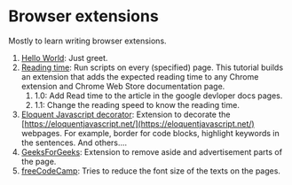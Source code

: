 # Browser extensions

Mostly to learn writing browser extensions.

1. [Hello World](./helloWorld/): Just greet.
2. [Reading time](./readingTime/): Run scripts on every (specified) page. This tutorial builds an extension that adds the expected reading time to any Chrome extension and Chrome Web Store documentation page.
    1. 1.0: Add Read time to the article in the google devloper docs pages. 
    2. 1.1: Change the reading speed to know the reading time.
3. [Eloquent Javascript decorator](./eloquentJSDecorator/): Extension to decorate the [https://eloquentjavascript.net/](https://eloquentjavascript.net/) webpages. For example, border for code blocks, highlight keywords in the sentences. And others....
4. [GeeksForGeeks](./geeksForGeeks_ads/): Extension to remove aside and advertisement parts of the page.
5. [freeCodeCamp](./forFreeCodeCamp/): Tries to reduce the font size of the texts on the pages.